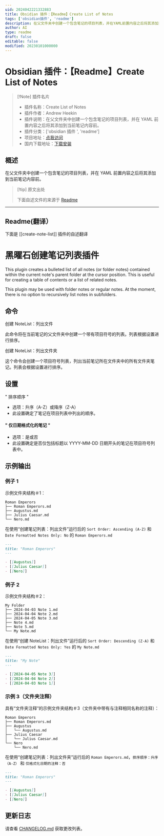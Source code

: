 ```yaml
---
uid: 2024042221332883
title: Obsidian 插件：【Readme】Create List of Notes
tags: ['obsidian插件', 'readme']
description: 在父文件夹中创建一个包含笔记的项目列表，并在YAML前置内容之后将其添加到当前笔记内容前。
author: AI
type: readme
draft: false
editable: false
modified: 20230101000000
---
```


# Obsidian 插件：【Readme】Create List of Notes

> [!Note] 插件名片
> - 插件名称：Create List of Notes
> - 插件作者：Andrew Heekin
> - 插件说明：在父文件夹中创建一个包含笔记的项目列表，并在 YAML 前置内容之后将其添加到当前笔记内容前。
> - 插件分类：['obsidian 插件 ', 'readme']
> - 项目地址：[点我访问](https://github.com/andrewheekin/obsidian-create-note-list)
> - 国内下载地址：[下载安装](https://pkmer.cn/products/plugin/pluginMarket/?create-note-list)

## 概述

在父文件夹中创建一个包含笔记的项目列表，并在 YAML 前置内容之后将其添加到当前笔记内容前。

> [!tip] 原文出处
>
>下面自述文件的来源于 [Readme](https://ghproxy.net/https://raw.githubusercontent.com/andrewheekin/obsidian-create-note-list/main/README.md)

---

## Readme(翻译）

下面是 [[create-note-list]] 插件的自述翻译

# 黑曜石创建笔记列表插件

This plugin creates a bulleted list of all notes (or folder notes) contained within the current note's parent folder at the cursor position. This is useful for creating a table of contents or a list of related notes.

This plugin may be used with folder notes or regular notes. At the moment, there is no option to recursively list notes in subfolders.

## 命令

创建 NoteList：列出文件

此命令将在当前笔记的父文件夹中创建一个带有项目符号的列表。列表根据设置进行排序。

创建 NoteList：列出文件夹

这个命令会创建一个项目符号列表，列出当前笔记所在文件夹中的所有文件夹笔记。列表会根据设置进行排序。

## 设置

" 排序顺序 "

- 选项：升序（A-Z）或降序（Z-A）
- 此设置确定了笔记在项目列表中列出的顺序。

#### " 仅日期格式化的笔记 "

- 选项：是或否
- 此设置确定是否仅包括标题以 YYYY-MM-DD 日期开头的笔记在项目符号列表中。

## 示例输出

### 例子 1

示例文件夹结构＃1：

```
Roman Emperors
├── Roman Emperors.md
├── Augustus.md
├── Julius Caesar.md
└── Nero.md
```

在使用“创建笔记列表：列出文件”运行后的 `Sort Order: Ascending (A-Z)` 和 `Date Formatted Notes Only: No` 的 `Roman Emperors.md`

```markdown
---
title: "Roman Emperors"
---

- [[Augustus]]
- [[Julius Caesar]]
- [[Nero]]
```

### 例子 2

示例文件夹结构＃2：

```
My Folder
├── 2024-04-03 Note 1.md
├── 2024-04-04 Note 2.md
├── 2024-04-05 Note 3.md
├── Note 4.md
├── Note 5.md
└── My Note.md
```

在使用“创建 NoteList：列出文件”运行后的 `Sort Order: Descending (Z-A)` 和 `Date Formatted Notes Only: Yes` 的 `My Note.md`

```markdown
---
title: "My Note"
---

- [[2024-04-05 Note 3]]
- [[2024-04-04 Note 2]]
- [[2024-04-03 Note 1]]
```

### 示例 3（文件夹注释）

具有“文件夹注释”的示例文件夹结构＃3（文件夹中带有与注释相同名称的注释）：

```
Roman Emperors
├── Roman Emperors.md
├── Augustus
│   └── Augustus.md
├── Julius Caesar
│   └── Julius Caesar.md
└── Nero
    └── Nero.md
```

在使用“创建笔记列表：列出文件夹”运行后的 `Roman Emperors.md`，`排序顺序：升序（A-Z）` 和 `仅格式化日期的注释：否`

```markdown
---
title: "Roman Emperors"
---

- [[Augustus]]
- [[Julius Caesar]]
- [[Nero]]
```

## 更新日志

请查看 [CHANGELOG.md](CHANGELOG.md) 获取更改列表。
